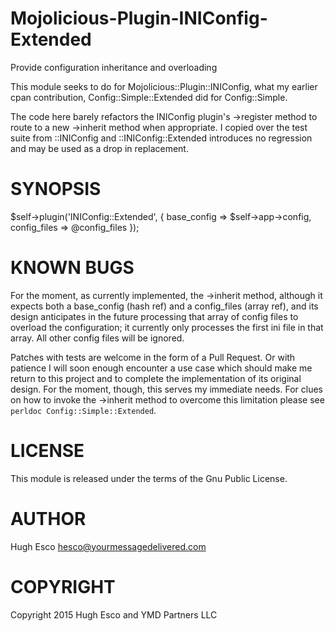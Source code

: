 # Mojolicious-Plugin-INIConfig-Extended
Provide configuration inheritance and overloading

This module seeks to do for Mojolicious::Plugin::INIConfig, 
what my earlier cpan contribution, Config::Simple::Extended 
did for Config::Simple.  

The code here barely refactors the INIConfig plugin's ->register method 
to route to a new ->inherit method when appropriate.  I copied over the 
test suite from ::INIConfig and ::INIConfig::Extended introduces no 
regression and may be used as a drop in replacement.  

# SYNOPSIS

   $self->plugin('INIConfig::Extended', {
     base_config => $self->app->config,
    config_files => \@config_files });

# KNOWN BUGS 

For the moment, as currently implemented, the ->inherit method, although 
it expects both a base_config (hash ref) and a config_files (array ref), 
and its design anticipates in the future processing that array of config files 
to overload the configuration; it currently only processes the first ini file 
in that array.  All other config files will be ignored.  

Patches with tests are welcome in the form of a Pull Request.  Or with 
patience I will soon enough encounter a use case which should make me 
return to this project and to complete the implementation of its original 
design.  For the moment, though, this serves my immediate needs.  For clues 
on how to invoke the ->inherit method to overcome this limitation please 
see `perldoc Config::Simple::Extended`.  

# LICENSE

This module is released under the terms of the Gnu Public License.  

# AUTHOR 

Hugh Esco <hesco@yourmessagedelivered.com>

# COPYRIGHT

Copyright 2015 
Hugh Esco and YMD Partners LLC

